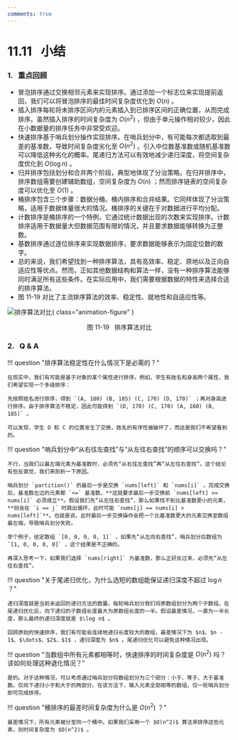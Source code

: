 ```yaml
---
comments: true
---
```


# 11.11 &nbsp; 小结

### 1. &nbsp; 重点回顾

- 冒泡排序通过交换相邻元素来实现排序。通过添加一个标志位来实现提前返回，我们可以将冒泡排序的最佳时间复杂度优化到 $O(n)$ 。
- 插入排序每轮将未排序区间内的元素插入到已排序区间的正确位置，从而完成排序。虽然插入排序的时间复杂度为 $O(n^2)$ ，但由于单元操作相对较少，因此在小数据量的排序任务中非常受欢迎。
- 快速排序基于哨兵划分操作实现排序。在哨兵划分中，有可能每次都选取到最差的基准数，导致时间复杂度劣化至 $O(n^2)$ 。引入中位数基准数或随机基准数可以降低这种劣化的概率。尾递归方法可以有效地减少递归深度，将空间复杂度优化到 $O(\log n)$ 。
- 归并排序包括划分和合并两个阶段，典型地体现了分治策略。在归并排序中，排序数组需要创建辅助数组，空间复杂度为 $O(n)$ ；然而排序链表的空间复杂度可以优化至 $O(1)$ 。
- 桶排序包含三个步骤：数据分桶、桶内排序和合并结果。它同样体现了分治策略，适用于数据体量很大的情况。桶排序的关键在于对数据进行平均分配。
- 计数排序是桶排序的一个特例，它通过统计数据出现的次数来实现排序。计数排序适用于数据量大但数据范围有限的情况，并且要求数据能够转换为正整数。
- 基数排序通过逐位排序来实现数据排序，要求数据能够表示为固定位数的数字。
- 总的来说，我们希望找到一种排序算法，具有高效率、稳定、原地以及正向自适应性等优点。然而，正如其他数据结构和算法一样，没有一种排序算法能够同时满足所有这些条件。在实际应用中，我们需要根据数据的特性来选择合适的排序算法。
- 图 11-19 对比了主流排序算法的效率、稳定性、就地性和自适应性等。

![排序算法对比](summary.assets/sorting_algorithms_comparison.png){ class="animation-figure" }

<p align="center"> 图 11-19 &nbsp; 排序算法对比 </p>

### 2. &nbsp; Q & A

!!! question "排序算法稳定性在什么情况下是必需的？"

    在现实中，我们有可能是基于对象的某个属性进行排序。例如，学生有姓名和身高两个属性，我们希望实现一个多级排序：

    先按照姓名进行排序，得到 `(A, 180) (B, 185) (C, 170) (D, 170)` ；再对身高进行排序。由于排序算法不稳定，因此可能得到 `(D, 170) (C, 170) (A, 180) (B, 185)` 。

    可以发现，学生 D 和 C 的位置发生了交换，姓名的有序性被破坏了，而这是我们不希望看到的。

!!! question "哨兵划分中“从右往左查找”与“从左往右查找”的顺序可以交换吗？"

    不行，当我们以最左端元素为基准数时，必须先“从右往左查找”再“从左往右查找”。这个结论有些反直觉，我们来剖析一下原因。

    哨兵划分 `partition()` 的最后一步是交换 `nums[left]` 和 `nums[i]` 。完成交换后，基准数左边的元素都 `<=` 基准数，**这就要求最后一步交换前 `nums[left] >= nums[i]` 必须成立**。假设我们先“从左往右查找”，那么如果找不到比基准数更小的元素，**则会在 `i == j` 时跳出循环，此时可能 `nums[j] == nums[i] > nums[left]`**。也就是说，此时最后一步交换操作会把一个比基准数更大的元素交换至数组最左端，导致哨兵划分失败。

    举个例子，给定数组 `[0, 0, 0, 0, 1]` ，如果先“从左向右查找”，哨兵划分后数组为 `[1, 0, 0, 0, 0]` ，这个结果是不正确的。

    再深入思考一下，如果我们选择 `nums[right]` 为基准数，那么正好反过来，必须先“从左往右查找”。

!!! question "关于尾递归优化，为什么选短的数组能保证递归深度不超过 $\log n$ ？"

    递归深度就是当前未返回的递归方法的数量。每轮哨兵划分我们将原数组划分为两个子数组。在尾递归优化后，向下递归的子数组长度最大为原数组长度的一半。假设最差情况，一直为一半长度，那么最终的递归深度就是 $\log n$ 。
    
    回顾原始的快速排序，我们有可能会连续地递归长度较大的数组，最差情况下为 $n$、$n - 1$、$\dots$、$2$、$1$ ，递归深度为 $n$ 。尾递归优化可以避免这种情况出现。

!!! question "当数组中所有元素都相等时，快速排序的时间复杂度是 $O(n^2)$ 吗？该如何处理这种退化情况？"

    是的。对于这种情况，可以考虑通过哨兵划分将数组划分为三个部分：小于、等于、大于基准数。仅向下递归小于和大于的两部分。在该方法下，输入元素全部相等的数组，仅一轮哨兵划分即可完成排序。

!!! question "桶排序的最差时间复杂度为什么是 $O(n^2)$ ？"

    最差情况下，所有元素被分至同一个桶中。如果我们采用一个 $O(n^2)$ 算法来排序这些元素，则时间复杂度为 $O(n^2)$ 。
